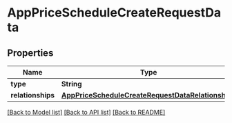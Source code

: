 # AppPriceScheduleCreateRequestData

## Properties
Name | Type | Description | Notes
------------ | ------------- | ------------- | -------------
**type** | **String** |  | 
**relationships** | [**AppPriceScheduleCreateRequestDataRelationships**](AppPriceScheduleCreateRequestDataRelationships.md) |  | 

[[Back to Model list]](../README.md#documentation-for-models) [[Back to API list]](../README.md#documentation-for-api-endpoints) [[Back to README]](../README.md)


